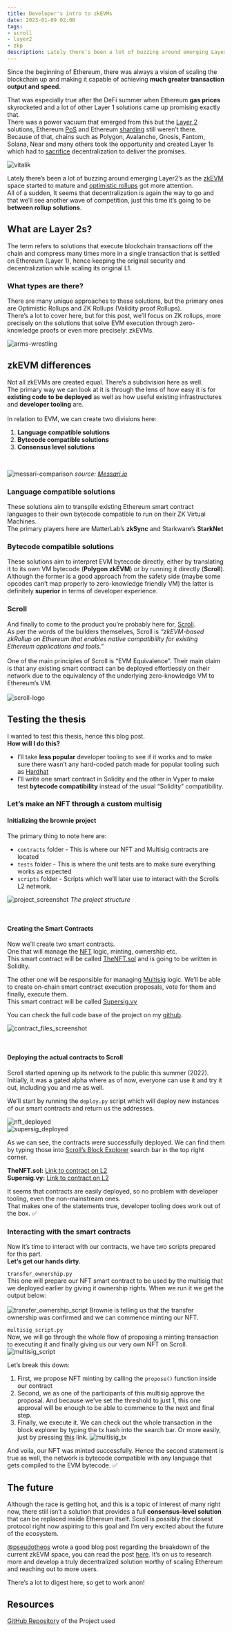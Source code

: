 ```yaml
---
title: Developer's intro to zkEVMs
date: 2023-01-09 02:00
tags:
- scroll
- layer2
- zkp
description: Lately there’s been a lot of buzzing around emerging Layer2’s as the zkEVM space started to mature and optimistic rollups got more attention. All of a sudden, It seems that decentralization is again the way to go and that we’ll see another wave of competition, just this time it’s going to be between rollup solutions.
---
```


Since the beginning of Ethereum, there was always a vision of scaling the blockchain up and making it capable of achieving **much greater transaction output and speed.**

That was especially true after the DeFi summer when Ethereum **gas prices** skyrocketed and a lot of other Layer 1 solutions came up promising exactly that.<br/>
There was a power vacuum that emerged from this but the [Layer 2](https://www.investopedia.com/terms/l/level2.asp) solutions, Ethereum [PoS](https://www.investopedia.com/terms/p/proof-stake-pos.asp) and Ethereum [sharding](https://www.investopedia.com/terms/s/sharding.asp) still weren’t there.<br/>
Because of that, chains such as Polygon, Avalanche, Gnosis, Fantom, Solana, Near and many others took the opportunity and created Layer 1s which had to [sacrifice](https://www.ledger.com/academy/what-is-the-blockchain-trilemma) decentralization to deliver the promises.

![vitalik](/media/scroll-layer2-nft-and-multisig-deployment/vitalik.png "Vitalik Ethereum 2")
<br/>

Lately there’s been a lot of buzzing around emerging Layer2’s as the [zkEVM](https://www.alchemy.com/overviews/zkevm) space started to mature and [optimistic rollups](https://ethereum.org/en/developers/docs/scaling/optimistic-rollups/) got more attention.<br/>
All of a sudden, It seems that decentralization is again the way to go and that we’ll see another wave of competition, just this time it’s going to be **between rollup solutions**.

## What are Layer 2s?

The term refers to solutions that execute blockchain transactions off the chain and compress many times more in a single transaction that is settled on Ethereum (Layer 1), hence keeping the original security and decentralization while scaling its original L1.

### What types are there?
There are many unique approaches to these solutions, but the primary ones are Optimistic Rollups and ZK Rollups (Validity proof Rollups).<br/>
There’s a lot to cover here, but for this post, we’ll focus on ZK rollups, more precisely on the solutions that solve EVM execution through zero-knowledge proofs or even more precisely: zkEVMs.

![arms-wrestling](/media/scroll-layer2-nft-and-multisig-deployment/arms-wrestling.jpeg "Arms wrestling")
<br/>

## zkEVM differences

Not all zkEVMs are created equal. There’s a subdivision here as well.<br/>
The primary way we can look at it is through the lens of how easy it is for **existing code to be deployed** as well as how useful existing infrastructures and **developer tooling** are.
<br/><br/>
In relation to EVM, we can create two divisions here:
1. **Language compatible solutions**
2. **Bytecode compatible solutions**
3. **Consensus level solutions**
<br/>

![messari-comparison](/media/scroll-layer2-nft-and-multisig-deployment/messari-comparison.jpeg "Messari zkEVM overview")
_source: [Messari.io](https://twitter.com/MessariCrypto/status/1558241955502440450)_

### Language compatible solutions
These solutions aim to transpile existing Ethereum smart contract languages to their own bytecode compatible to run on their ZK Virtual Machines.<br/>
The primary players here are MatterLab’s **zkSync** and Starkware’s **StarkNet**

### Bytecode compatible solutions
These solutions aim to interpret EVM bytecode directly, either by translating it to its own VM bytecode (**Polygon zkEVM**) or by running it directly (**Scroll**).<br/>
Although the former is a good approach from the safety side (maybe some opcodes can’t map properly to zero-knowledge friendly VM) the latter is definitely **superior** in terms of developer experience.

### Scroll
And finally to come to the product you’re probably here for, [Scroll](https://scroll.io/).<br/>
As per the words of the builders themselves, Scroll is _“zkEVM-based zkRollup on Ethereum that enables native compatibility for existing Ethereum applications and tools.”_
<br/><br/>
One of the main principles of Scroll is “EVM Equivalence”. Their main claim is that any existing smart contract can be deployed effortlessly on their network due to the equivalency of the underlying zero-knowledge VM to Ethereum’s VM.
<br/><br/>
![scroll-logo](/media/scroll-layer2-nft-and-multisig-deployment/scroll-logo.png "Scroll logo")
<br/>

## Testing the thesis
I wanted to test this thesis, hence this blog post.<br/>
**How will I do this?**
- I’ll take **less popular** developer tooling to see if it works and to make sure there wasn’t any hard-coded patch made for popular tooling such as [Hardhat](https://hardhat.org/)
- I’ll write one smart contract in Solidity and the other in Vyper to make test **bytecode compatibility** instead of the usual “Solidity” compatibility. 

### Let’s make an NFT through a custom multisig
#### Initializing the brownie project
The primary thing to note here are:
- `contracts` folder - This is where our NFT and Multisig contracts are located
- `tests` folder - This is where the unit tests are to make sure everything works as expected
- `scripts` folder - Scripts which we’ll later use to interact with the Scrolls L2 network.

![project_screenshot](/media/scroll-layer2-nft-and-multisig-deployment/project_screenshot.png "Project overview")
_The project structure_

<br/>

#### Creating the Smart Contracts
Now we’ll create two smart contracts.<br/>
One that will manage the [NFT](https://www.investopedia.com/non-fungible-tokens-nft-5115211) logic, minting, ownership etc.<br/>
This smart contract will be called [TheNFT.sol](https://github.com/pajicf/scroll-multisig-and-nft/blob/main/contracts/TheNFT.sol) and is going to be written in Solidity.

The other one will be responsible for managing [Multisig](https://www.coindesk.com/learn/what-is-a-multisig-wallet/) logic. We’ll be able to create on-chain smart contract execution proposals, vote for them and finally, execute them.<br/>
This smart contract will be called [Supersig.vy](https://github.com/pajicf/scroll-multisig-and-nft/blob/main/contracts/Supersig.vy)

You can check the full code base of the project on my [github](https://github.com/pajicf/scroll-multisig-and-nft).

![contract_files_screenshot](/media/scroll-layer2-nft-and-multisig-deployment/contract_files_screenshot.png "Contracts overview")

<br/>

#### Deploying the actual contracts to Scroll
Scroll started opening up its network to the public this summer (2022). Initially, it was a gated alpha where as of now, everyone can use it and try it out, including you and me as well.

We’ll start by running the `deploy.py` script which will deploy new instances of our smart contracts and return us the addresses.

![nft_deployed](/media/scroll-layer2-nft-and-multisig-deployment/nft_deployed.png "NFT deployed")<br/>
![supersig_deployed](/media/scroll-layer2-nft-and-multisig-deployment/supersig_deployed.png "Contracts overview")

As we can see, the contracts were successfully deployed. We can find them by typing those into [Scroll’s Block Explorer](https://blockscout.scroll.io/) search bar in the top right corner.

**TheNFT.sol:** [Link to contract on L2](https://blockscout.scroll.io/address/0x2b755B2D78156215Ac9dA3b2E09eB674B1493C92)<br/>
**Supersig.vy:** [Link to contract on L2](https://blockscout.scroll.io/address/0x6fD91afc1C7dCB72387da9a4A6B3108C6538CF85)

It seems that contracts are easily deployed, so no problem with developer tooling, even the non-mainstream ones.<br/>
That makes one of the statements true, developer tooling does work out of the box. ✅

### Interacting with the smart contracts
Now it’s time to interact with our contracts, we have two scripts prepared for this part.<br/>
**Let’s get our hands dirty.**

`transfer_ownership.py`<br/>
This one will prepare our NFT smart contract to be used by the multisig that we deployed earlier by giving it ownership rights. When we run it we get the output below:<br/><br/>
![transfer_ownership_script](/media/scroll-layer2-nft-and-multisig-deployment/transfer_ownership_script.png "Transfer ownership script")
Brownie is telling us that the transfer ownership was confirmed and we can commence minting our NFT.

`multisig_script.py`<br/>
Now, we will go through the whole flow of proposing a minting transaction to executing it and finally giving us our very own NFT on Scroll.
![multisig_script](/media/scroll-layer2-nft-and-multisig-deployment/multisig_script.png "Multisig script")

Let’s break this down:
1. First, we propose NFT minting by calling the `propose()` function inside our contract
2. Second, we as one of the participants of this multisig approve the proposal. And because we’ve set the threshold to just 1, this one approval will be enough to be able to commence to the next and final step.
3. Finally, we execute it. We can check out the whole transaction in the block explorer by typing the tx hash into the search bar. Or more easily, just by pressing [this](https://l2scan.scroll.io/tx/0x5902d0b33b571bcca396dcf462d4880eb0aa93088fd40e41c31dfc9792e0005e) link.
![multisig_tx](/media/scroll-layer2-nft-and-multisig-deployment/multisig_tx.png "Multisig tx")

And voila, our NFT was minted successfully. Hence the second statement is true as well, the network is bytecode compatible with any language that gets compiled to the EVM bytecode. ✅

## The future
Although the race is getting hot, and this is a topic of interest of many right now, there still isn’t a solution that provides a full **consensus-level solution** that can be replaced inside Ethereum itself. Scroll is possibly the closest protocol right now aspiring to this goal and I’m very excited about the future of the ecosystem.

[@pseudotheos](https://twitter.com/pseudotheos) wrote a good blog post regarding the breakdown of the current zkEVM space, you can read the post [here](https://pseudotheos.mirror.xyz/b_696drhG1k6Nc89RHBHFuoC0IF6g88q-fjJw9dDbKQ). It’s on us to research more and develop a truly decentralized solution worthy of scaling Ethereum and reaching out to more users.

There’s a lot to digest here, so get to work anon!

## Resources
[GitHub Repository](https://github.com/pajicf/scroll-multisig-and-nft) of the Project used